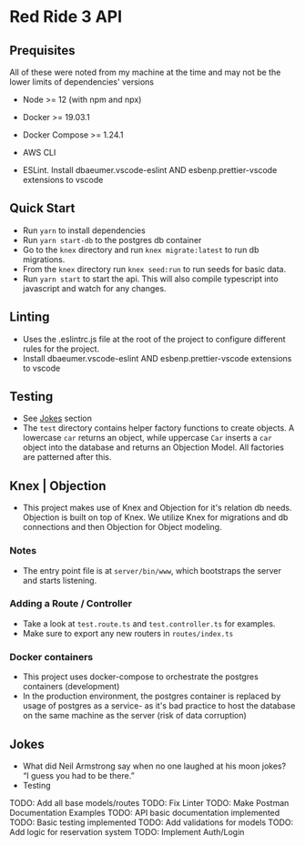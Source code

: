 # Red Ride 3 API

## Prequisites
All of these were noted from my machine at the time and may not be the lower limits of dependencies' versions
- Node >= 12 (with npm and npx)
- Docker >= 19.03.1
- Docker Compose >= 1.24.1
- AWS CLI

- ESLint. Install dbaeumer.vscode-eslint AND esbenp.prettier-vscode extensions to vscode

## Quick Start
- Run `yarn` to install dependencies
- Run `yarn start-db` to the postgres db container
- Go to the `knex` directory and run `knex migrate:latest` to run db migrations.
- From the `knex` directory run `knex seed:run` to run seeds for basic data.
- Run `yarn start` to start the api. This will also compile typescript into javascript and watch for any changes. 

## Linting 
- Uses the .eslintrc.js file at the root of the project to configure different rules for the project. 
- Install dbaeumer.vscode-eslint AND esbenp.prettier-vscode extensions to vscode

## Testing
- See [Jokes](#jokes) section
- The `test` directory contains helper factory functions to create objects. A lowercase `car` returns an object, while uppercase `Car` inserts a `car` object into the database and returns an Objection Model. All factories are patterned after this.

## Knex | Objection
- This project makes use of Knex and Objection for it's relation db needs. Objection is built on top of Knex. We utilize Knex for migrations and db connections and then Objection for Object modeling.

### Notes
- The entry point file is at `server/bin/www`, which bootstraps the server and starts listening. 

### Adding a Route / Controller
- Take a look at `test.route.ts` and `test.controller.ts` for examples.
- Make sure to export any new routers in `routes/index.ts`

### Docker containers
- This project uses docker-compose to orchestrate the postgres containers (development)
- In the production environment, the postgres container is replaced by usage of postgres as a service- as it's bad practice to host the database on the same machine as the server (risk of data corruption)

## Jokes
- What did Neil Armstrong say when no one laughed at his moon jokes?  
“I guess you had to be there.”  
- Testing


TODO: Add all base models/routes
TODO: Fix Linter
TODO: Make Postman Documentation Examples
TODO: API basic documentation implemented
TODO: Basic testing implemented
TODO: Add validations for models
TODO: Add logic for reservation system
TODO: Implement Auth/Login